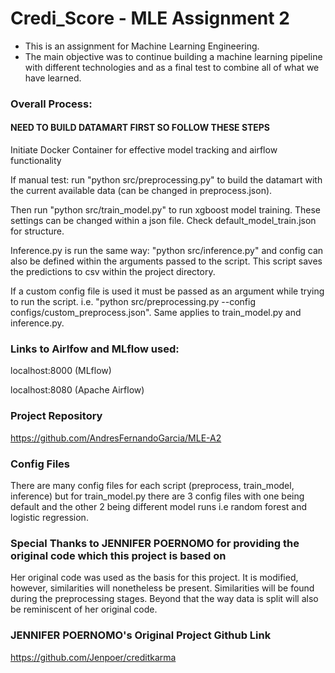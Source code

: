 # Credi_Score - MLE Assignment 2
- This is an assignment for Machine Learning Engineering.
- The main objective was to continue building a machine learning pipeline with different technologies and as a final test to combine all of what we have learned.

### Overall Process: 
#### NEED TO BUILD DATAMART FIRST SO FOLLOW THESE STEPS
<p>Initiate Docker Container for effective model tracking and airflow functionality</p>
<p>If manual test: run "python src/preprocessing.py" to build the datamart with the current available data (can be changed in preprocess.json).</p>
<p>Then run "python src/train_model.py" to run xgboost model training. These settings can be changed within a json file. Check default_model_train.json for structure.</p>
<p>Inference.py is run the same way: "python src/inference.py" and config can also be defined within the arguments passed to the script. This script saves the predictions to csv within the project directory. </p>
<p>If a custom config file is used it must be passed as an argument while trying to run the script. i.e. "python src/preprocessing.py --config configs/custom_preprocess.json". Same applies to train_model.py and inference.py.</p>

### Links to Airlfow and MLflow used: 
<p>localhost:8000 (MLflow)</p>
<p>localhost:8080 (Apache Airflow) </p>

### Project Repository
https://github.com/AndresFernandoGarcia/MLE-A2

### Config Files
<p> There are many config files for each script (preprocess, train_model, inference) but for train_model.py there are 3 config files with one being default and the other 2 being different model runs i.e random forest and logistic regression. </p>

### Special Thanks to JENNIFER POERNOMO for providing the original code which this project is based on
<p> Her original code was used as the basis for this project. It is modified, however, similarities will nonetheless be present. Similarities will be found during the preprocessing stages. Beyond that the way data is split will also be reminiscent of her original code.</p>

### JENNIFER POERNOMO's Original Project Github Link
https://github.com/Jenpoer/creditkarma

